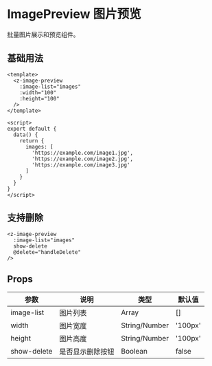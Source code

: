 # ImagePreview 图片预览

批量图片展示和预览组件。

## 基础用法

```vue
<template>
  <z-image-preview
    :image-list="images"
    :width="100"
    :height="100"
  />
</template>

<script>
export default {
  data() {
    return {
      images: [
        'https://example.com/image1.jpg',
        'https://example.com/image2.jpg',
        'https://example.com/image3.jpg'
      ]
    }
  }
}
</script>
```

## 支持删除

```vue
<z-image-preview
  :image-list="images"
  show-delete
  @delete="handleDelete"
/>
```

## Props

| 参数 | 说明 | 类型 | 默认值 |
| --- | --- | --- | --- |
| image-list | 图片列表 | Array | [] |
| width | 图片宽度 | String/Number | '100px' |
| height | 图片高度 | String/Number | '100px' |
| show-delete | 是否显示删除按钮 | Boolean | false |
